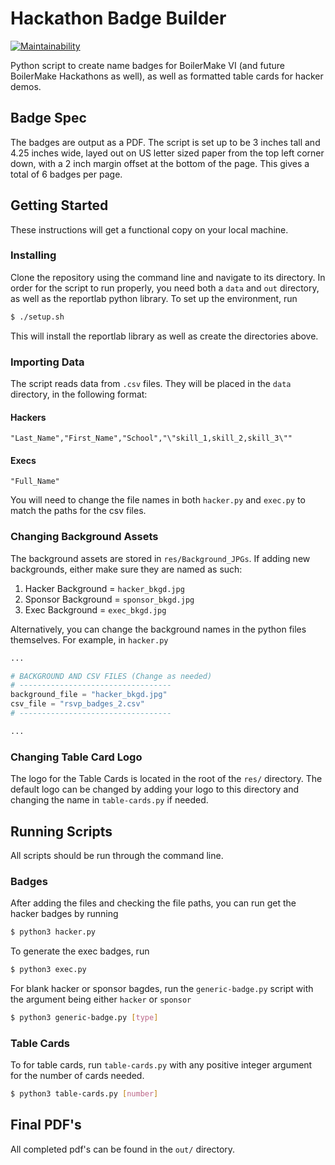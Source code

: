# Hackathon Badge Builder
[![Maintainability](https://api.codeclimate.com/v1/badges/e4d3a4dc967cbb05df5b/maintainability)](https://codeclimate.com/github/kcsodetz/AccessCardGenerator/maintainability)

Python script to create name badges for BoilerMake VI (and future BoilerMake Hackathons as well), as well as formatted table cards for hacker demos. 

## Badge Spec
The badges are output as a PDF. The script is set up to be 3 inches tall and 4.25 inches wide, layed out on US letter sized paper from the top left corner down, with a 2 inch margin offset at the bottom of the page. This gives a total of 6 badges per page.  

## Getting Started

These instructions will get a functional copy on your local machine.

### Installing

Clone the repository using the command line and navigate to its directory. In order for the script to run properly, you need both a `data` and `out` directory, as well as the reportlab python library. To set up the environment, run

```sh
$ ./setup.sh
```

This will install the reportlab library as well as create the directories above. 

### Importing Data

The script reads data from `.csv` files. They will be placed in the `data` directory, in the following format:

#### Hackers

```
"Last_Name","First_Name","School","\"skill_1,skill_2,skill_3\""
```

#### Execs

```
"Full_Name"
```

You will need to change the file names in both `hacker.py` and `exec.py` to match the paths for the csv files.

### Changing Background Assets

The background assets are stored in `res/Background_JPGs`. If adding new backgrounds, either make sure they are named as such:

1) Hacker Background = `hacker_bkgd.jpg`
2) Sponsor Background = `sponsor_bkgd.jpg`
3) Exec Background = `exec_bkgd.jpg`

Alternatively, you can change the background names in the python files themselves. For example, in `hacker.py`

```python
...

# BACKGROUND AND CSV FILES (Change as needed)
# ----------------------------------
background_file = "hacker_bkgd.jpg"
csv_file = "rsvp_badges_2.csv"
# ----------------------------------

...
```

### Changing Table Card Logo

The logo for the Table Cards is located in the root of the `res/` directory. The default logo can be changed by adding your logo to this directory and changing the name in `table-cards.py` if needed.

## Running Scripts

All scripts should be run through the command line.

### Badges

After adding the files and checking the file paths, you can run get the hacker badges by running

```sh
$ python3 hacker.py
```

To generate the exec badges, run

```sh
$ python3 exec.py
```

For blank hacker or sponsor bagdes, run the `generic-badge.py` script with the argument being either `hacker` or `sponsor`

```sh
$ python3 generic-badge.py [type]
```

### Table Cards

To for table cards, run `table-cards.py` with any positive integer argument for the number of cards needed.

```sh
$ python3 table-cards.py [number]
```

## Final PDF's

All completed pdf's can be found in the `out/` directory.
